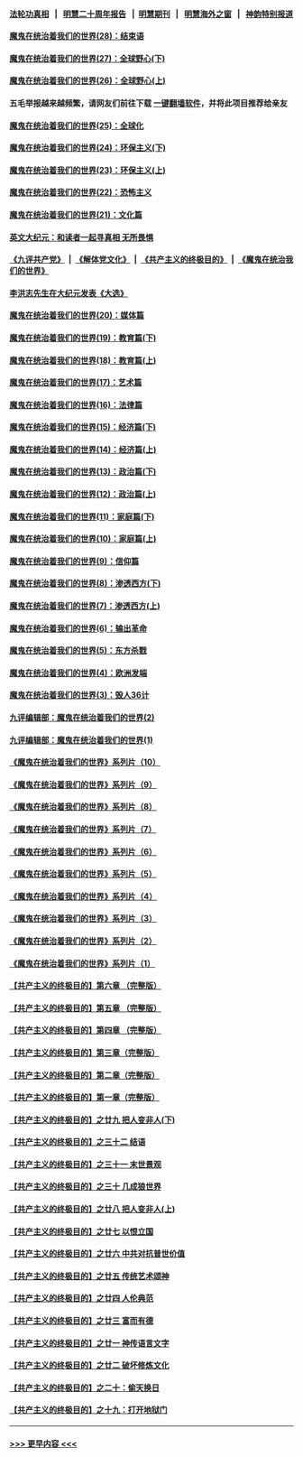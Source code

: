 #### [法轮功真相](https://github.com/gfw-breaker/truth/blob/master/README.md?t=0) &nbsp;&nbsp;|&nbsp;&nbsp; [明慧二十周年报告](https://github.com/gfw-breaker/mh-reports/blob/master/README.md?t=0) &nbsp;&nbsp;|&nbsp;&nbsp;[明慧期刊](https://github.com/gfw-breaker/mh-qikan) &nbsp;&nbsp;|&nbsp;&nbsp; [明慧海外之窗](https://github.com/gfw-breaker/mh-news/blob/master/README.md?t=0) &nbsp;&nbsp;|&nbsp;&nbsp; [神韵特别报道](https://github.com/gfw-breaker/mh-news/blob/master/shenyun.md?t=0)
#### [魔鬼在统治着我们的世界(28)：结束语](../pages/nsc422/n10936246.md?t=07230001) 
#### [魔鬼在统治着我们的世界(27)：全球野心(下)](../pages/nsc422/n10928319.md?t=07230001) 
#### [魔鬼在统治着我们的世界(26)：全球野心(上)](../pages/nsc422/n10900318.md?t=07230001) 
#### 五毛举报越来越频繁，请网友们前往下载 [一键翻墙软件](https://github.com/gfw-breaker/ssr-accounts)，并将此项目推荐给亲友
#### [魔鬼在统治着我们的世界(25)：全球化](../pages/nsc422/n10788205.md?t=07230001) 
#### [魔鬼在统治着我们的世界(24)：环保主义(下)](../pages/nsc422/n10695307.md?t=07230001) 
#### [魔鬼在统治着我们的世界(23)：环保主义(上)](../pages/nsc422/n10688613.md?t=07230001) 
#### [魔鬼在统治着我们的世界(22)：恐怖主义](../pages/nsc422/n10614727.md?t=07230001) 
#### [魔鬼在统治着我们的世界(21)：文化篇](../pages/nsc422/n10597706.md?t=07230001) 
#### [英文大纪元：和读者一起寻真相 无所畏惧](../pages/nsc422/n12542027.md?t=07230001) 
#### [《九评共产党》](https://github.com/begood0513/9ping.md/blob/master/README.md) &nbsp;|&nbsp; [《解体党文化》](../../../../jtdwh.md/blob/master/README.md)  &nbsp;|&nbsp; [《共产主义的终极目的》](../../../../gczydzjmd.md/blob/master/README.md) &nbsp;|&nbsp; [《魔鬼在统治我们的世界》](../../../../mgztzwmdsj.md/blob/master/README.md) 
#### [李洪志先生在大纪元发表《大选》](../pages/nsc422/n12534746.md?t=07230001) 
#### [魔鬼在统治着我们的世界(20)：媒体篇](../pages/nsc422/n10586579.md?t=07230001) 
#### [魔鬼在统治着我们的世界(19)：教育篇(下)](../pages/nsc422/n10564808.md?t=07230001) 
#### [魔鬼在统治着我们的世界(18)：教育篇(上)](../pages/nsc422/n10526970.md?t=07230001) 
#### [魔鬼在统治着我们的世界(17)：艺术篇](../pages/nsc422/n10499093.md?t=07230001) 
#### [魔鬼在统治着我们的世界(16)：法律篇](../pages/nsc422/n10485969.md?t=07230001) 
#### [魔鬼在统治着我们的世界(15)：经济篇(下)](../pages/nsc422/n10469975.md?t=07230001) 
#### [魔鬼在统治着我们的世界(14)：经济篇(上)](../pages/nsc422/n10457370.md?t=07230001) 
#### [魔鬼在统治着我们的世界(13)：政治篇(下)](../pages/nsc422/n10448270.md?t=07230001) 
#### [魔鬼在统治着我们的世界(12)：政治篇(上)](../pages/nsc422/n10444576.md?t=07230001) 
#### [魔鬼在统治着我们的世界(11)：家庭篇(下)](../pages/nsc422/n10440961.md?t=07230001) 
#### [魔鬼在统治着我们的世界(10)：家庭篇(上)](../pages/nsc422/n10435448.md?t=07230001) 
#### [魔鬼在统治着我们的世界(9)：信仰篇](../pages/nsc422/n10432159.md?t=07230001) 
#### [魔鬼在统治着我们的世界(8)：渗透西方(下)](../pages/nsc422/n10429603.md?t=07230001) 
#### [魔鬼在统治着我们的世界(7)：渗透西方(上)](../pages/nsc422/n10426013.md?t=07230001) 
#### [魔鬼在统治着我们的世界(6)：输出革命](../pages/nsc422/n10421536.md?t=07230001) 
#### [魔鬼在统治着我们的世界(5)：东方杀戮](../pages/nsc422/n10417707.md?t=07230001) 
#### [魔鬼在统治着我们的世界(4)：欧洲发端](../pages/nsc422/n10414890.md?t=07230001) 
#### [魔鬼在统治着我们的世界(3)：毁人36计](../pages/nsc422/n10411583.md?t=07230001) 
#### [九评编辑部：魔鬼在统治着我们的世界(2)](../pages/nsc422/n10410036.md?t=07230001) 
#### [九评编辑部：魔鬼在统治着我们的世界(1)](../pages/nsc422/n10406825.md?t=07230001) 
#### [《魔鬼在统治着我们的世界》系列片（10）](../pages/nsc422/n12292670.md?t=07230001) 
#### [《魔鬼在统治着我们的世界》系列片（9）](../pages/nsc422/n12290859.md?t=07230001) 
#### [《魔鬼在统治着我们的世界》系列片（8）](../pages/nsc422/n12287445.md?t=07230001) 
#### [《魔鬼在统治着我们的世界》系列片（7）](../pages/nsc422/n12283425.md?t=07230001) 
#### [《魔鬼在统治着我们的世界》系列片（6）](../pages/nsc422/n12282314.md?t=07230001) 
#### [《魔鬼在统治着我们的世界》系列片（5）](../pages/nsc422/n12281419.md?t=07230001) 
#### [《魔鬼在统治着我们的世界》系列片（4）](../pages/nsc422/n12274024.md?t=07230001) 
#### [《魔鬼在统治着我们的世界》系列片（3）](../pages/nsc422/n12271322.md?t=07230001) 
#### [《魔鬼在统治着我们的世界》系列片（2）](../pages/nsc422/n12269049.md?t=07230001) 
#### [《魔鬼在统治着我们的世界》系列片（1）](../pages/nsc422/n12267575.md?t=07230001) 
#### [【共产主义的终极目的】第六章 （完整版）](../pages/nsc422/n11428913.md?t=07230001) 
#### [【共产主义的终极目的】第五章 （完整版）](../pages/nsc422/n11428912.md?t=07230001) 
#### [【共产主义的终极目的】第四章 （完整版）](../pages/nsc422/n11428907.md?t=07230001) 
#### [【共产主义的终极目的】第三章（完整版）](../pages/nsc422/n11428848.md?t=07230001) 
#### [【共产主义的终极目的】第二章（完整版）](../pages/nsc422/n11428831.md?t=07230001) 
#### [【共产主义的终极目的】第一章（完整版）](../pages/nsc422/n11417651.md?t=07230001) 
#### [【共产主义的终极目的】之廿九 把人变非人(下)](../pages/nsc422/n11344140.md?t=07230001) 
#### [【共产主义的终极目的】之三十二 结语](../pages/nsc422/n11360535.md?t=07230001) 
#### [【共产主义的终极目的】之三十一 末世景观](../pages/nsc422/n11351129.md?t=07230001) 
#### [【共产主义的终极目的】之三十 几成狼世界](../pages/nsc422/n11348280.md?t=07230001) 
#### [【共产主义的终极目的】之廿八 把人变非人(上)](../pages/nsc422/n11340492.md?t=07230001) 
#### [【共产主义的终极目的】之廿七 以恨立国](../pages/nsc422/n11336944.md?t=07230001) 
#### [【共产主义的终极目的】之廿六 中共对抗普世价值](../pages/nsc422/n11324785.md?t=07230001) 
#### [【共产主义的终极目的】之廿五 传统艺术颂神](../pages/nsc422/n11296396.md?t=07230001) 
#### [【共产主义的终极目的】之廿四 人伦典范](../pages/nsc422/n11296397.md?t=07230001) 
#### [【共产主义的终极目的】之廿三 富而有德](../pages/nsc422/n11283598.md?t=07230001) 
#### [【共产主义的终极目的】之廿一 神传语言文字](../pages/nsc422/n11263265.md?t=07230001) 
#### [【共产主义的终极目的】之廿二 破坏修炼文化](../pages/nsc422/n11245728.md?t=07230001) 
#### [【共产主义的终极目的】之二十：偷天换日](../pages/nsc422/n11238846.md?t=07230001) 
#### [【共产主义的终极目的】之十九：打开地狱门](../pages/nsc422/n11206376.md?t=07230001) 

----
#### [ >>> 更早内容 <<< ](../indexes/nsc422-earlier.md)
